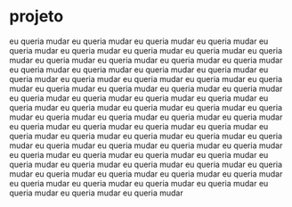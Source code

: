 # projeto
eu queria mudar eu queria mudar eu queria mudar eu queria mudar eu queria mudar eu queria mudar eu queria mudar eu queria mudar eu queria mudar eu queria mudar eu queria mudar eu queria mudar eu queria mudar eu queria mudar eu queria mudar eu queria mudar eu queria mudar eu queria mudar eu queria mudar eu queria mudar eu queria mudar eu queria mudar eu queria mudar eu queria mudar eu queria mudar eu queria mudar eu queria mudar eu queria mudar eu queria mudar eu queria mudar eu queria mudar eu queria mudar eu queria mudar eu queria mudar eu queria mudar eu queria mudar eu queria mudar eu queria mudar eu queria mudar eu queria mudar eu queria mudar eu queria mudar eu queria mudar eu queria mudar eu queria mudar eu queria mudar eu queria mudar eu queria mudar eu queria mudar eu queria mudar eu queria mudar eu queria mudar eu queria mudar eu queria mudar eu queria mudar eu queria mudar eu queria mudar eu queria mudar eu queria mudar eu queria mudar eu queria mudar eu queria mudar eu queria mudar eu queria mudar eu queria mudar eu queria mudar eu queria mudar eu queria mudar eu queria mudar eu queria mudar eu queria mudar eu queria mudar 
